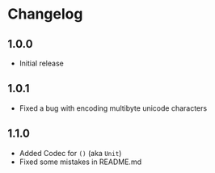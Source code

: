# Changelog

## 1.0.0

* Initial release

## 1.0.1

* Fixed a bug with encoding multibyte unicode characters

## 1.1.0

* Added Codec for `()` (aka `Unit`)
* Fixed some mistakes in README.md
